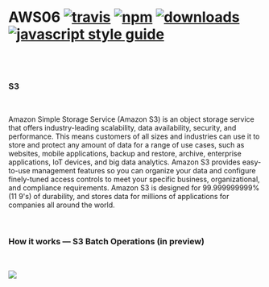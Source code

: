 # AWS06 [![travis][travis-image]][travis-url] [![npm][npm-image]][npm-url] [![downloads][downloads-image]][downloads-url] [![javascript style guide][standard-image]][standard-url]

[travis-image]: https://img.shields.io/travis/feross/arch/master.svg
[travis-url]: https://travis-ci.org/aws06/AWSDemo
[npm-image]: https://img.shields.io/npm/v/npm09-helloworld-learninghub.svg
[npm-url]: https://npmjs.org/package/npm09-helloworld-learninghub
[downloads-image]: https://img.shields.io/npm/dm/npm09-helloworld-learninghub.svg
[downloads-url]: https://npmjs.org/package/npm09-helloworld-learninghub
[standard-image]: https://img.shields.io/badge/code_style-standard-brightgreen.svg
[standard-url]: https://standardjs.com
[license-badge]:https://img.shields.io/github/license/aws06/AWSDemo.svg?style=flat
[license-badge-url]:https://github.com/aws06/AWSDemo
[last-commit]:https://img.shields.io/github/last-commit/aws06/awsdemo.svg?style=flat
[last-commit-url]:https://github.com/aws06/AWSDemo/commits/master

<br><br>
<h3>S3</h3><br>
<p>Amazon Simple Storage Service (Amazon S3) is an object storage service that offers industry-leading scalability, data availability, security, and performance. This means customers of all sizes and industries can use it to store and protect any amount of data for a range of use cases, such as websites, mobile applications, backup and restore, archive, enterprise applications, IoT devices, and big data analytics. Amazon S3 provides easy-to-use management features so you can organize your data and configure finely-tuned access controls to meet your specific business, organizational, and compliance requirements. Amazon S3 is designed for 99.999999999% (11 9's) of durability, and stores data for millions of applications for companies all around the world. </p><br>

<h3>How it works — S3 Batch Operations (in preview)</h3><br>
<p><img src="https://d1.awsstatic.com/cloud-storage/S3BatchOperationsHowitworks.99e5996f5d9dc4648160489412900a2106d1673c.png"></p>